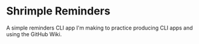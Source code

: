 # Shrimple Reminders

A simple reminders CLI app I'm making to practice producing CLI apps and using the GitHub Wiki.
